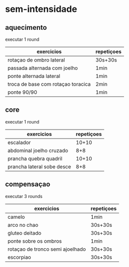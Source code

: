 # sem-intensidade

## aquecimento

executar 1 round

| exercicios                         | repetiçoes |
| ---------------------------------- | ---------- |
| rotaçao de ombro lateral           | 30s+30s    |
| passada alternada com joelho       | 1min       |
| ponte alternada lateral            | 1min       |
| troca de base com rotaçao toracica | 2min       |
| ponte 90/90                        | 1min       |

## core

executar 1 round

| exercicios                 | repetiçoes |
| -------------------------- | ---------- |
| escalador                  | 10+10      |
| abdominal joelho cruzado   | 8+8        |
| prancha quebra quadril     | 10+10      |
| prancha lateral sobe desce | 8+8        |

## compensaçao

executar 3 rounds

| exercicios                       | repetiçoes |
| -------------------------------- | ---------- |
| camelo                           | 1min       |
| arco no chao                     | 30s+30s    |
| gluteo deitado                   | 30s+30s    |
| ponte sobre os ombros            | 1min       |
| rotaçao de tronco semi ajoelhado | 30s+30s    |
| escorpiao                        | 30s+30s    |
